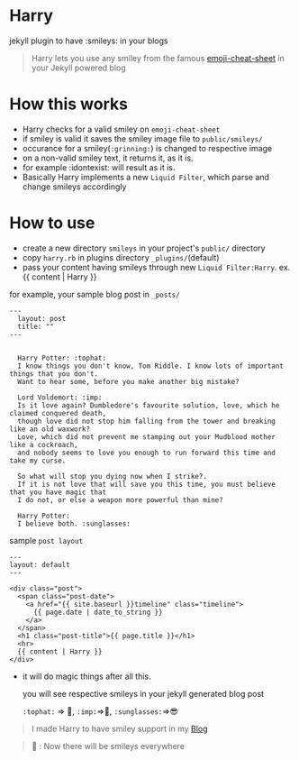 Harry
=====
jekyll plugin to have :smileys: in your blogs

> Harry lets you use any smiley from the famous [emoji-cheat-sheet](https://emoji-cheat-sheet.com) in your Jekyll powered blog

How this works
==============
* Harry checks for a valid smiley on `emoji-cheat-sheet`
* if smiley is valid it saves the smiley image file to `public/smileys/`
* occurance for a smiley(`:grinning:`) is changed to respective image
* on a non-valid smiley text, it returns it, as it is.
* for example :idontexist: will result as it is.
* Basically Harry implements a new `Liquid Filter`, which parse and change smileys accordingly

How to use
==========
* create a new directory `smileys` in your project's `public/` directory
* copy `harry.rb` in plugins directory `_plugins/`(default)
* pass your content having smileys through new `Liquid Filter:Harry`. ex. {{ content | Harry }}

for example, your sample blog post in `_posts/`

    ---
      layout: post
      title: ""
    ---
      
      
      Harry Potter: :tophat:
      I know things you don't know, Tom Riddle. I know lots of important things that you don't. 
      Want to hear some, before you make another big mistake?
      
      Lord Voldemort: :imp:
      Is it love again? Dumbledore's favourite solution, love, which he claimed conquered death,
      though love did not stop him falling from the tower and breaking like an old waxwork?
      Love, which did not prevent me stamping out your Mudblood mother like a cockroach,
      and nobody seems to love you enough to run forward this time and take my curse.
      
      So what will stop you dying now when I strike?.
      If it is not love that will save you this time, you must believe that you have magic that
      I do not, or else a weapon more powerful than mine?

      Harry Potter:
      I believe both. :sunglasses:
    
sample `post layout`

    ---
    layout: default
    ---
    
    <div class="post">
      <span class="post-date">
        <a href="{{ site.baseurl }}timeline" class="timeline">
          {{ page.date | date_to_string }}
        </a>
      </span>
      <h1 class="post-title">{{ page.title }}</h1>
      <hr>
      {{ content | Harry }}
    </div>
    

* it will do magic things after all this.
  
  you will see respective smileys in your jekyll generated blog post

  `:tophat:` => :tophat:, `:imp:`=>:imp:, `:sunglasses:`=>:sunglasses:


> I made Harry to have smiley support in my [Blog](https://pravj.github.io)

> :santa: : Now there will be smileys everywhere
